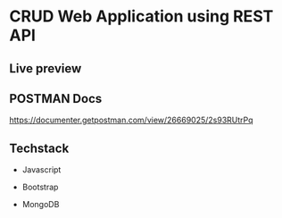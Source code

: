 # CRUD Web Application using REST API

## Live preview




## POSTMAN Docs

https://documenter.getpostman.com/view/26669025/2s93RUtrPq

## Techstack

- Javascript

- Bootstrap

- MongoDB
